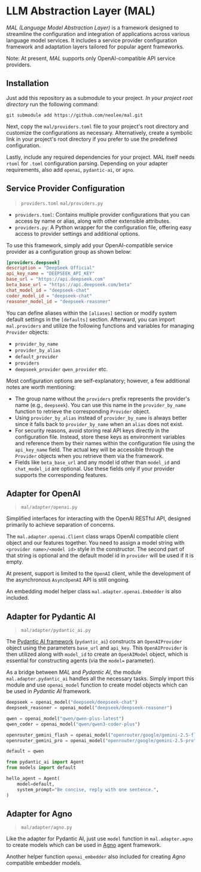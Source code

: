 # LLM Abstraction Layer (MAL)

*MAL (Language Model Abstraction Layer)* is a framework designed to streamline the configuration and integration of applications across various language model services. It includes a service provider configuration framework and adaptation layers tailored for popular agent frameworks.

Note: At present, *MAL* supports only OpenAI-compatible API service providers.

## Installation

Just add this repository as a submodule to your project. *In your project root directory* run the following command:

```shell
git submodule add https://github.com/neolee/mal.git
```

Next, copy the `mal/providers.toml` file to your project's root directory and customize the configurations as necessary. Alternatively, create a symbolic link in your project's root directory if you prefer to use the predefined configuration.

Lastly, include any required dependencies for your project. MAL itself needs `rtoml` for `.toml` configuration parsing. Depending on your adapter requirements, also add `openai`, `pydantic-ai`, or `agno`.

## Service Provider Configuration

> `providers.toml` `mal/providers.py`

- `providers.toml`: Contains multiple provider configurations that you can access by name or alias, along with other extensible attributes.
- `providers.py`: A Python wrapper for the configuration file, offering easy access to provider settings and additional options.

To use this framework, simply add your OpenAI-compatible service provider as a configuration group as shown below:

``` toml
[providers.deepseek]
description = "DeepSeek Official"
api_key_name = "DEEPSEEK_API_KEY"
base_url = "https://api.deepseek.com"
beta_base_url = "https://api.deepseek.com/beta"
chat_model_id = "deepseek-chat"
coder_model_id = "deepseek-chat"
reasoner_model_id = "deepseek-reasoner"
```

You can define aliases within the `[aliases]` section or modify system default
settings in the `[defaults]` section. Afterward, you can import `mal.providers`
and utilize the following functions and variables for managing `Provider`
objects:

- `provider_by_name`
- `provider_by_alias`
- `default_provider`
- `providers`
- `deepseek_provider` `qwen_provider` etc.

Most configuration options are self-explanatory; however, a few additional notes are worth mentioning:
- The group name without the `providers` prefix represents the provider's name (e.g., `deepseek`). You can use this name in the `provider_by_name` function to retrieve the corresponding `Provider` object.
- Using `provider_by_alias` instead of `provider_by_name` is always better since it falls back to `provider_by_name` when an `alias` does not exist.
- For security reasons, avoid storing real API keys directly in the configuration file. Instead, store these keys as environment variables and reference them by their names within the configuration file using the `api_key_name` field. The actual key will be accessible through the `Provider` objects when you retrieve them via the framework.
- Fields like `beta_base_url` and any model id other than `model_id` and `chat_model_id` are optional. Use these fields only if your provider supports the corresponding features.

## Adapter for OpenAI

> `mal/adapter/openai.py`

Simplified interfaces for interacting with the OpenAI RESTful API, designed primarily to achieve separation of concerns.

The `mal.adapter.openai.Client` class wraps OpenAI compatible client object and our features together. You need to assign a model string with `<provider name>/<model id>` style in the constructor. The second part of that string is optional and the default model id in `provider` will be used if it is empty.

At present, support is limited to the `OpenAI` client, while the development of the asynchronous `AsyncOpenAI` API is still ongoing.

An embedding model helper class `mal.adapter.openai.Embedder` is also included.

## Adapter for Pydantic AI

> `mal/adapter/pydantic_ai.py`

The [Pydantic AI framework](https://ai.pydantic.dev/) (`pydantic_ai`) constructs an `OpenAIProvider` object using the parameters `base_url` and `api_key`. This `OpenAIProvider` is then utilized along with `model_id` to create an `OpenAIModel` object, which is essential for constructing agents (via the `model=` parameter).

As a bridge between *MAL* and *Pydantic AI*, the module `mal.adapter.pydantic_ai` handles all the necessary tasks. Simply import this module and use `openai_model` function to create model objects which can be used in *Pydantic AI* framework. 

``` python
deepseek = openai_model("deepseek/deepseek-chat")
deepseek_reasoner = openai_model("deepseek/deepseek-reasoner")

qwen = openai_model("qwen/qwen-plus-latest")
qwen_coder = openai_model("qwen/qwen3-coder-plus")

openrouter_gemini_flash = openai_model("openrouter/google/gemini-2.5-flash")
openrouter_gemini_pro = openai_model("openrouter/google/gemini-2.5-pro")

default = qwen
```

``` python
from pydantic_ai import Agent
from models import default

hello_agent = Agent(
    model=default,
    system_prompt="Be concise, reply with one sentence.",
)
```

## Adapter for Agno

> `mal/adapter/agno.py`

Like the adapter for Pydantic AI, just use `model` function in `mal.adapter.agno` to create models which can be used in [Agno](https://github.com/agno-agi/agno) agent framework.

Another helper function `openai_embedder` also included for creating *Agno* compatible embedder models.
